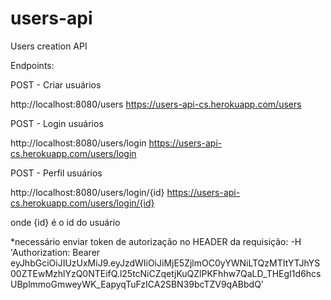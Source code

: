 # users-api
Users creation API

Endpoints:

POST - Criar usuários

http://localhost:8080/users
https://users-api-cs.herokuapp.com/users

POST - Login usuários

http://localhost:8080/users/login
https://users-api-cs.herokuapp.com/users/login

POST - Perfil usuários

http://localhost:8080/users/login/{id}
https://users-api-cs.herokuapp.com/users/login/{id}

onde {id} é o id do usuário 

*necessário enviar token de autorização no HEADER da requisição: -H 'Authorization: Bearer eyJhbGciOiJIUzUxMiJ9.eyJzdWIiOiJiMjE5ZjlmOC0yYWNiLTQzMTItYTJhYS00ZTEwMzhlYzQ0NTEifQ.l25tcNiCZqetjKuQZlPKFhhw7QaLD_THEgI1d6hcsUBplmmoGmweyWK_EapyqTuFzICA2SBN39bcTZV9qABbdQ'